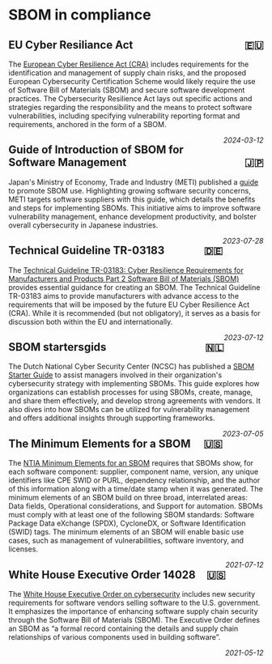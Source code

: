 # SBOM in compliance

## EU Cyber Resiliance Act <div style="float: right">:eu:</div>
The [European Cyber Resilience Act (CRA)](https://eur-lex.europa.eu/legal-content/EN/TXT/?uri=celex:52022PC0454) includes requirements for the identification and management of supply chain risks, and the proposed European Cybersecurity Certification Scheme would likely require the use of Software Bill of Materials (SBOM) and secure software development practices. The Cybersecurity Resilience Act lays out specific actions and strategies regarding the responsibility and the means to protect software vulnerabilities, including specifying vulnerability reporting format and requirements, anchored in the form of a SBOM.
_<div style="float: right">2024-03-12</div>_

## Guide of Introduction of SBOM for Software Management<div style="float: right">:jp:</div>
Japan's Ministry of Economy, Trade and Industry (METI) published a [guide](https://www.meti.go.jp/english/press/2023/0728_001.html) to promote SBOM use. Highlighting growing software security concerns, METI targets software suppliers with this guide, which details the benefits and steps for implementing SBOMs. This initiative aims to improve software vulnerability management, enhance development productivity, and bolster overall cybersecurity in Japanese industries.
_<div style="float: right">2023-07-28</div>_

## Technical Guideline TR-03183 <div style="float: right">:de:</div>
The [Technical Guideline TR-03183: Cyber Resilience Requirements for Manufacturers and Products Part 2 Software Bill of Materials (SBOM)](https://www.bsi.bund.de/dok/TR-03183-en) provides essential guidance for creating an SBOM. The Technical Guideline TR-03183 aims to provide manufacturers with advance access to the requirements that will be imposed by the future EU Cyber Resilience Act (CRA). While it is recommended (but not obligatory), it serves as a basis for discussion both within the EU and internationally.
_<div style="float: right">2023-07-12</div>_

## SBOM startersgids <div style="float: right">🇳🇱</div>
The Dutch National Cyber Security Center (NCSC) has published a [SBOM Starter Guide](https://www.ncsc.nl/documenten/publicaties/2023/juli/5/sbom-startersgids) to assist managers involved in their organization's cybersecurity strategy with implementing SBOMs. This guide explores how organizations can establish processes for using SBOMs, create, manage, and share them effectively, and develop strong agreements with vendors. It also dives into how SBOMs can be utilized for vulnerability management and offers additional insights through supporting frameworks.
_<div style="float: right">2023-07-05</div>_

## The Minimum Elements for a SBOM <div style="float: right">:us:</div>
The [NTIA Minimum Elements for an SBOM](https://www.ntia.gov/report/2021/minimum-elements-software-bill-materials-sbom) requires that SBOMs show, for each software component: supplier, component name, version, any unique identifiers like CPE SWID or PURL, dependency relationship, and the author of this information along with a time/date stamp when it was generated. The minimum elements of an SBOM build on three broad, interrelated areas: Data fields, Operational considerations, and Support for automation. SBOMs must comply with at least one of the following SBOM standards: Software Package Data eXchange (SPDX), CycloneDX, or Software Identification (SWID) tags. The minimum elements of an SBOM will enable basic use cases, such as management of vulnerabilities, software inventory, and licenses.
_<div style="float: right">2021-07-12</div>_

## White House Executive Order 14028 <div style="float: right">:us:</div>
The [White House Executive Order on cybersecurity](https://www.whitehouse.gov/briefing-room/presidential-actions/2021/05/12/executive-order-on-improving-the-nations-cybersecurity/) includes new security requirements for software vendors selling software to the U.S. government. It emphasizes the importance of enhancing software supply chain security through the Software Bill of Materials (SBOM). The Executive Order defines an SBOM as “a formal record containing the details and supply chain relationships of various components used in building software”.
_<div style="float: right">2021-05-12</div>_



